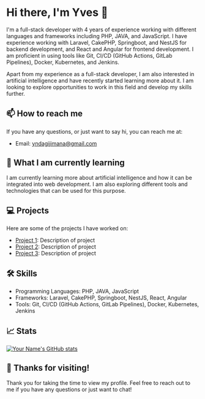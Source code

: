 # Hi there, I'm Yves 👋

I'm a full-stack developer with 4 years of experience working with different languages and frameworks including PHP, JAVA, and JavaScript. I have experience working with Laravel, CakePHP, Springboot, and NestJS for backend development, and React and Angular for frontend development. I am proficient in using tools like Git, CI/CD (GitHub Actions, GitLab Pipelines), Docker, Kubernetes, and Jenkins.

Apart from my experience as a full-stack developer, I am also interested in artificial intelligence and have recently started learning more about it. I am looking to explore opportunities to work in this field and develop my skills further.

## 📫 How to reach me

If you have any questions, or just want to say hi, you can reach me at:

- Email: yndagijimana@gmail.com

## 🌱 What I am currently learning

I am currently learning more about artificial intelligence and how it can be integrated into web development. I am also exploring different tools and technologies that can be used for this purpose.

## 💻 Projects

Here are some of the projects I have worked on:

- [Project 1](https://github.com/project-1): Description of project
- [Project 2](https://github.com/project-2): Description of project
- [Project 3](https://github.com/project-3): Description of project

## 🛠️ Skills

- Programming Languages: PHP, JAVA, JavaScript
- Frameworks: Laravel, CakePHP, Springboot, NestJS, React, Angular
- Tools: Git, CI/CD (GitHub Actions, GitLab Pipelines), Docker, Kubernetes, Jenkins

## 📈 Stats

[![Your Name's GitHub stats](https://github-readme-stats.vercel.app/api?username=yvesnda&count_private=true&show_icons=true)](https://github.com/yvesnda)

## 🎉 Thanks for visiting!

Thank you for taking the time to view my profile. Feel free to reach out to me if you have any questions or just want to chat!
